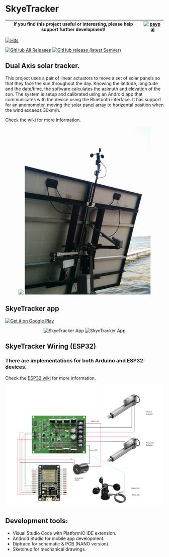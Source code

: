 # SkyeTracker

|If you find this project useful or interesting, please help support further development!|[![paypal](https://www.paypalobjects.com/en_US/i/btn/btn_donateCC_LG.gif)](https://www.paypal.com/cgi-bin/webscr?cmd=_donations&business=graham.a.ross%40gmail.com&item_name=Support+SkyeTracker+development&currency_code=USD&source=url)|
|---|---|

[![Hits](https://hits.seeyoufarm.com/api/count/incr/badge.svg?url=https%3A%2F%2Fgithub.com%2FClassicDIY%2FSkyeTracker&count_bg=%2379C83D&title_bg=%23555555&icon=&icon_color=%23E7E7E7&title=hits&edge_flat=false)](https://hits.seeyoufarm.com)

[![GitHub All Releases](https://img.shields.io/github/downloads/ClassicDIY/SkyeTracker/total?style=for-the-badge)](https://github.com/ClassicDIY/SkyeTracker/releases)
[![GitHub release (latest SemVer)](https://img.shields.io/github/v/release/ClassicDIY/SkyeTracker?style=for-the-badge)](https://github.com/ClassicDIY/SkyeTracker/releases)

## Dual Axis solar tracker.

This project uses a pair of linear actuators to move a set of solar panels so that they face the sun throughout the day.
Knowing the latitude, longitude and the date/time, the software calculates the azimuth and elevation of the sun. The system is setup and calibrated using an Android app that communicates with the device using the Bluetooth interface. It has support for an anemometer, moving the solar panel array to horizontal position when the wind exceeds 30km/h.

Check the [wiki](https://github.com/ClassicDIY/SkyeTracker/wiki) for more information.

<p align="center">
  <img src="./Pictures/IMG_20140823_183240.jpg" width="400"/>
  <img src="./Pictures/AssembledWithAnemometer.jpg" width="400"/>
</p>

## SkyeTracker app

<a href='https://play.google.com/store/apps/details?id=com.skye.skyetracker&pcampaignid=pcampaignidMKT-Other-global-all-co-prtnr-py-PartBadge-Mar2515-1'><img alt='Get it on Google Play' src='https://play.google.com/intl/en_us/badges/static/images/badges/en_badge_web_generic.png' width=200/></a>

<p align="center">
  <img src="./Pictures/Info%20Tab.png" alt="SkyeTracker App" width="400">
  <img src="./Pictures/Move%20Tab.png" alt="SkyeTracker App" width="400">
</p>

## SkyeTracker Wiring (ESP32)

### There are implementations for both Arduino and ESP32 devices.

Check the [ESP32 wiki](https://github.com/ClassicDIY/SkyeTracker/wiki/3---ESP32) for more information.

<p align="center">
  <img src="./Pictures/Prototype_ESP32.PNG" width="800">
</p>

## Development tools:

<ul>
  <li>Visual Studio Code with PlatformIO IDE extension.</li>
  <li>Android Studio for mobile app development.</li>
  <li>Diptrace for schematic & PCB (NANO version).</li>
  <li>Sketchup for mechanical drawings.</li>
</ul>


